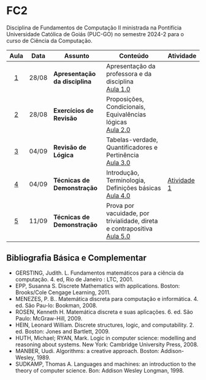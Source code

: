 # FC2

Disciplina de Fundamentos de Computação II ministrada na Pontifícia Universidade Católica de Goiás (PUC-GO) no semestre 2024-2 para o curso de Ciência da Computação.

|Aula|Data|Assunto|Conteúdo|Atividade|
|:--:|:--:|-------|--------|--------|
| [1](./Aula%201/) | 28/08 | **Apresentação da disciplina** | Apresentação da professora e da disciplina <br/> [Aula 1.0](https://github.com/jufelix/FC2/blob/main/Aula%201/Aula%201.0%20-%20Apresentacao.pdf)| &nbsp;|
| [2](./Aula%202/) | 28/08 | **Exercícios de Revisão** |  Proposições, Condicionais, Equivalências lógicas <br/>[Aula 2.0](https://github.com/jufelix/FC2/blob/main/Aula%202/Aula%202.0%20-%20Exercicios%20Revisao.pdf)  | &nbsp;|
| [3](./Aula%203/) | 04/09 | **Revisão de Lógica** |  Tabelas-verdade,  Quantificadores e Pertinência  <br/>[Aula 3.0](https://github.com/jufelix/FC2/blob/main/Aula%203/Aula%203.0%20-%20Revis%C3%A3o.pdf)  | &nbsp;|
| [4](./Aula%204/) | 04/09 | **Técnicas de Demonstração** |  Introdução, Terminologia, Definições básicas <br/>[Aula 4.0](https://github.com/jufelix/FC2/blob/main/Aula%204/Aula%204.0%20-%20Demonstra%C3%A7%C3%B5es%20p1.pdf)  | [Atividade 1](https://github.com/jufelix/FC2/blob/main/Aula%204/Atividade%201%20-%20Revis%C3%A3o%20e%20Prova%20Direta.pdf) |
| [5](./Aula%205/) | 11/09 | **Técnicas de Demonstração** |  Prova por vacuidade, por trivialidade, direta e contrapositiva <br/>[Aula 5.0](https://github.com/jufelix/FC2/blob/main/Aula%204/Aula%204.0%20-%20Demonstra%C3%A7%C3%B5es%20p1.pdf)  |  |

## Bibliografia Básica e Complementar

- GERSTING, Judith. L. Fundamentos matemáticos para a ciência da computação. 4. ed, Rio de Janeiro : LTC, 2001.
- EPP, Susanna S. Discrete Mathematics with applications. Boston: Brooks/Cole Cengage Learning, 2011.
- MENEZES, P. B.. Matemática discreta para computação e informática. 4. ed. São Pau-lo: Bookman, 2008. 
- ROSEN, Kenneth H. Matemática discreta e suas aplicações. 6. ed. São Paulo: McGraw-Hill, 2009.
- HEIN, Leonard William. Discrete structures, logic, and computability. 2. ed. Boston: Jones and Bartlett, 2009.
- HUTH, Michael; RYAN, Mark. Logic in computer science: modelling and reasoning about systems. New York: Cambridge University Press, 2008.
- MANBER, Uudi. Algorithms: a creative approach. Boston: Addison-Wesley, 1989.
- SUDKAMP, Thomas A. Languages and machines: an introduction to the theory of computer science. Bon: Addison Wesley Longman, 1998.
